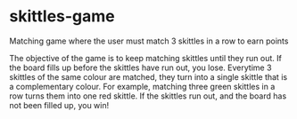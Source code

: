 # skittles-game
Matching game where the user must match 3 skittles in a row to earn points

The objective of the game is to keep matching skittles until they run out.
If the board fills up before the skittles have run out, you lose.
Everytime 3 skittles of the same colour are matched, they turn into a single skittle that is a complementary colour.
For example, matching three green skittles in a row turns them into one red skittle.
If the skittles run out, and the board has not been filled up, you win!
